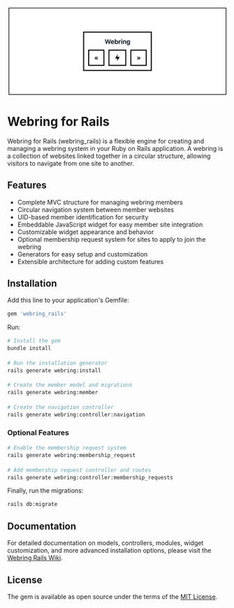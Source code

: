 ![Webring Widget Sample](widget-sample.png)

# Webring for Rails

Webring for Rails (webring_rails) is a flexible engine for creating and managing a webring system in your Ruby on Rails application. A webring is a collection of websites linked together in a circular structure, allowing visitors to navigate from one site to another.

## Features

- Complete MVC structure for managing webring members
- Circular navigation system between member websites
- UID-based member identification for security
- Embeddable JavaScript widget for easy member site integration
- Customizable widget appearance and behavior
- Optional membership request system for sites to apply to join the webring
- Generators for easy setup and customization
- Extensible architecture for adding custom features

## Installation

Add this line to your application's Gemfile:

```ruby
gem 'webring_rails'
```

Run:

```bash
# Install the gem
bundle install

# Run the installation generator
rails generate webring:install

# Create the member model and migrations
rails generate webring:member

# Create the navigation controller
rails generate webring:controller:navigation
```

### Optional Features

```bash
# Enable the membership request system
rails generate webring:membership_request

# Add membership request controller and routes
rails generate webring:controller:membership_requests
```

Finally, run the migrations:

```bash
rails db:migrate
```

## Documentation

For detailed documentation on models, controllers, modules, widget customization, and more advanced installation options, please visit the [Webring Rails Wiki](https://github.com/lstpsche/webring-rails/wiki).

## License

The gem is available as open source under the terms of the [MIT License](https://opensource.org/licenses/MIT).
